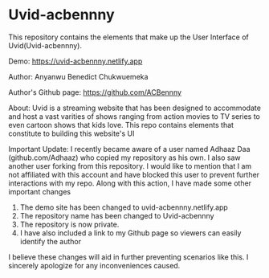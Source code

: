 # Uvid-acbennny
 This repository contains the elements that make up the User Interface of Uvid(Uvid-acbennny).

Demo: https://uvid-acbennny.netlify.app

Author: Anyanwu Benedict Chukwuemeka

Author's Github page: https://github.com/ACBennny

About: 
Uvid is a streaming website that has been designed to accommodate and host a vast varities of shows ranging from action movies to TV series to even cartoon shows that kids love. This repo contains elements that constitute to building this website's UI

Important Update:
I recently became aware of a user named Adhaaz Daa (github.com/Adhaaz) who copied my repository as his own. I also saw another user forking from this repository. I would like to mention that I am not affiliated with this account and have blocked this user to prevent further interactions with my repo. Along with this action, I have made some other important changes

1. The demo site has been changed to uvid-acbennny.netlify.app
2. The repository name has been changed to Uvid-acbennny
3. The repository is now private.
4. I have also included a link to my Github page so viewers can easily identify the author

I believe these changes will aid in further preventing scenarios like this. I sincerely apologize for any inconveniences caused.
